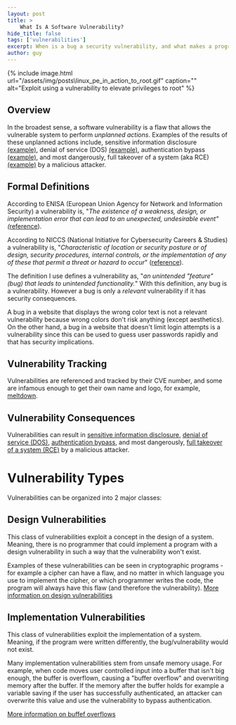 ```yaml
---
layout: post
title: >
    What Is A Software Vulnerability?
hide_title: false
tags: ['vulnerabilities']
excerpt: When is a bug a security vulnerability, and what makes a program vulnerable? This is the foundation of vulnerability research.
author: guy
---
```


{% include image.html url="/assets/img/posts\linux_pe_in_action_to_root.gif" caption="" alt="Exploit using a vulnerability to elevate privileges to root" %}

## Overview

In the broadest sense, a software  vulnerability is a flaw that allows the vulnerable system to perform  *unplanned actions*. Examples of the results of these unplanned actions include, sensitive information disclosure [\(example\)](https://nvd.nist.gov/vuln/detail/CVE-2019-0588), denial of service \(DOS\) [\(example\)](https://tools.cisco.com/security/center/content/CiscoSecurityAdvisory/cisco-sa-20181107-vsms-dos), authentication bypass [\(example\)](https://nvd.nist.gov/vuln/detail/CVE-2018-17153), and most dangerously, full takeover of a system \(aka RCE\) [\(example\)](https://docs.microsoft.com/en-us/security-updates/securitybulletins/2015/ms15-093) by a malicious attacker. 
## Formal Definitions
According to ENISA \(European Union Agency for Network and Information Security\) a vulnerability is, "*The existence of a weakness, design, or implementation error that can lead to an unexpected, undesirable event" \(*[reference](https://www.enisa.europa.eu/topics/threat-risk-management/risk-management/current-risk/risk-management-inventory/glossary#G52)\).

According to NICCS \(National Initiative for Cybersecurity Careers & Studies\) a vulnerability is, "*Characteristic of location or security posture or of design, security  procedures, internal controls, or the implementation of any of these  that permit a threat or hazard to occur*" \([reference](https://niccs.us-cert.gov/about-niccs/glossary#V)\).

The definition I use defines a vulnerability as, "*an unintended "feature" (bug) that leads to unintended functionality.*" With this definition, any bug is a vulnerability. However a bug is only a *relevant* vulnerability if it has security consequences.

A bug in a website that displays the wrong color text is not a relevant vulnerability because wrong colors don't risk anything (except aesthetics). On the other hand, a bug in a website that doesn't limit login attempts is a vulnerability since this can be used to guess user passwords rapidly and that has security implications. 
## Vulnerability Tracking
Vulnerabilities are referenced and tracked by their CVE number, and some are infamous enough to get their own name and logo, for example, [meltdown](https://en.wikipedia.org/wiki/Meltdown_(security_vulnerability)). 
## Vulnerability Consequences 
Vulnerabilities can result in [sensitive information disclosure](https://nvd.nist.gov/vuln/detail/CVE-2019-0588), [denial of service \(DOS\)](https://tools.cisco.com/security/center/content/CiscoSecurityAdvisory/cisco-sa-20181107-vsms-dos), [authentication bypass](https://nvd.nist.gov/vuln/detail/CVE-2018-17153), and most dangerously, [full takeover of a system \(RCE\)](https://docs.microsoft.com/en-us/security-updates/securitybulletins/2015/ms15-093) by a malicious attacker. 
# Vulnerability Types
Vulnerabilities can be organized into 2 major classes:
## Design Vulnerabilities
This class of vulnerabilities exploit a concept in the design of a system. Meaning, there is no programmer that could implement a program with a design vulnerability in such a way that the vulnerability won't exist.

Examples of these vulnerabilities can be seen in cryptographic programs \- for example a cipher can have a flaw, and no matter in which language you use to implement the cipher, or which programmer writes the code, the program will always have this flaw \(and therefore the vulnerability\). 
[More information on design vulnerabilities](https://www.infosecurity-magazine.com/opinions/design-vulnerabilities-hide-you/)
## Implementation Vulnerabilities
This class of vulnerabilities exploit the implementation of a system. Meaning, if the program were written differently, the bug/vulnerability would not exist. 

Many implementation vulnerabilities stem from unsafe memory usage. For example, when code moves user controlled input into a buffer that isn't big enough, the buffer is overflown, causing a "buffer overflow" and overwriting memory after the buffer. If the memory after the buffer holds for example a variable saving if the user has successfully authenticated, an attacker can overwrite this value and use the vulnerability to bypass authentication. 

[More information on buffef overflows](https://www.enisa.europa.eu/topics/csirts-in-europe/glossary/buffer-overflow)
